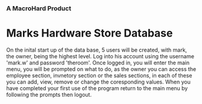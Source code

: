 ### A MacroHard Product






# Marks Hardware Store Database
On the inital start up of the data base, 5 users will be created, with mark, the owner, being the highest level. Log into his account using the username 'mark.w' and password 'theroom'. Once logged in, you will enter the main menu, you will be prompted on what to do, as the owner you can access the employee section, invnetory section or the sales sections, in each of these you can add, view, remove or change the coresponding values. When you have completed your first use of the program return to the main menu by following the prompts then logout.  







